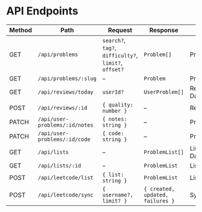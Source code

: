# API Endpoints

| Method | Path | Request | Response | Used In |
| ------ | ---- | ------- | -------- | ------- |
| GET | `/api/problems` | `search?`, `tag?`, `difficulty?`, `limit?`, `offset?` | `Problem[]` | ProblemsPage |
| GET | `/api/problems/:slug` | – | `Problem` | ProblemDetailPage |
| GET | `/api/reviews/today` | `userId?` | `UserProblem[]` | ReviewsPage, DashboardPage |
| POST | `/api/reviews/:id` | `{ quality: number }` | – | ReviewsPage |
| PATCH | `/api/user-problems/:id/notes` | `{ notes: string }` | – | ProblemDetailPage |
| PATCH | `/api/user-problems/:id/code` | `{ code: string }` | – | ProblemDetailPage |
| GET | `/api/lists` | – | `ProblemList[]` | ListsPage, DashboardPage |
| GET | `/api/lists/:id` | – | `ProblemList` | ListDetailPage |
| POST | `/api/leetcode/list` | `{ list: string }` | `ProblemList` | ListsPage (import) |
| POST | `/api/leetcode/sync` | `{ username?, limit? }` | `{ created, updated, failures }` | SyncPage |
